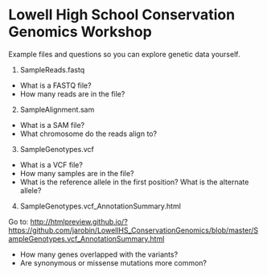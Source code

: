 # Lowell High School Conservation Genomics Workshop
Example files and questions so you can explore genetic data yourself.


1. SampleReads.fastq

  - What is a FASTQ file?
  - How many reads are in the file?


2. SampleAlignment.sam

  - What is a SAM file?
  - What chromosome do the reads align to?


3. SampleGenotypes.vcf

  - What is a VCF file?
  - How many samples are in the file?
  - What is the reference allele in the first position? What is the alternate allele?


4. SampleGenotypes.vcf_AnnotationSummary.html

 Go to: http://htmlpreview.github.io/?https://github.com/jarobin/LowellHS_ConservationGenomics/blob/master/SampleGenotypes.vcf_AnnotationSummary.html 

  - How many genes overlapped with the variants?
  - Are synonymous or missense mutations more common?
